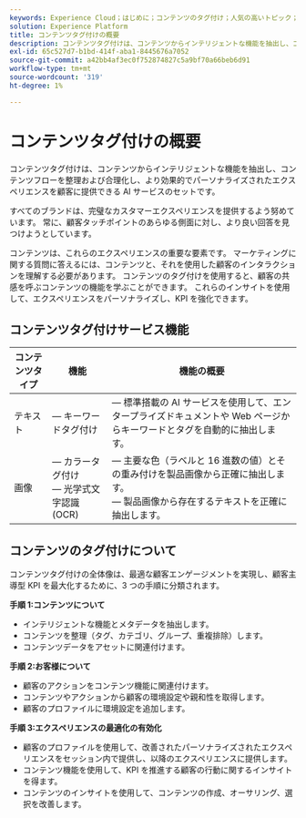```yaml
---
keywords: Experience Cloud；はじめに；コンテンツのタグ付け；人気の高いトピック；Intelligent Services
solution: Experience Platform
title: コンテンツタグ付けの概要
description: コンテンツタグ付けは、コンテンツからインテリジェントな機能を抽出し、コンテンツフローを整理、合理化し、より効果的でパーソナライズされたエクスペリエンスを顧客に提供できる AI サービスのセットです。
exl-id: 65c527d7-b1bd-414f-aba1-8445676a7052
source-git-commit: a42bb4af3ec0f752874827c5a9bf70a66beb6d91
workflow-type: tm+mt
source-wordcount: '319'
ht-degree: 1%

---
```


# コンテンツタグ付けの概要

コンテンツタグ付けは、コンテンツからインテリジェントな機能を抽出し、コンテンツフローを整理および合理化し、より効果的でパーソナライズされたエクスペリエンスを顧客に提供できる AI サービスのセットです。

すべてのブランドは、完璧なカスタマーエクスペリエンスを提供するよう努めています。 常に、顧客タッチポイントのあらゆる側面に対し、より良い回答を見つけようとしています。

コンテンツは、これらのエクスペリエンスの重要な要素です。 マーケティングに関する質問に答えるには、コンテンツと、それを使用した顧客のインタラクションを理解する必要があります。 コンテンツのタグ付けを使用すると、顧客の共感を呼ぶコンテンツの機能を学ぶことができます。 これらのインサイトを使用して、エクスペリエンスをパーソナライズし、KPI を強化できます。

## コンテンツタグ付けサービス機能

| コンテンツタイプ | 機能 | 機能の概要 |
| --- | --- | --- |
| テキスト |  — キーワードタグ付け <br> |  — 標準搭載の AI サービスを使用して、エンタープライズドキュメントや Web ページからキーワードとタグを自動的に抽出します。 <br> |
| 画像 |  — カラータグ付け <br>  — 光学式文字認識 (OCR) |  — 主要な色（ラベルと 16 進数の値）とその重み付けを製品画像から正確に抽出します。 <br>  — 製品画像から存在するテキストを正確に抽出します。 |

## コンテンツのタグ付けについて

コンテンツタグ付けの全体像は、最適な顧客エンゲージメントを実現し、顧客主導型 KPI を最大化するために、3 つの手順に分類されます。

**手順 1:コンテンツについて**
- インテリジェントな機能とメタデータを抽出します。
- コンテンツを整理（タグ、カテゴリ、グループ、重複排除）します。
- コンテンツデータをアセットに関連付けます。

**手順 2:お客様について**
- 顧客のアクションをコンテンツ機能に関連付けます。
- コンテンツやアクションから顧客の環境設定や親和性を取得します。
- 顧客のプロファイルに環境設定を追加します。

**手順 3:エクスペリエンスの最適化の有効化**
- 顧客のプロファイルを使用して、改善されたパーソナライズされたエクスペリエンスをセッション内で提供し、以降のエクスペリエンスに提供します。
- コンテンツ機能を使用して、KPI を推進する顧客の行動に関するインサイトを得ます。
- コンテンツのインサイトを使用して、コンテンツの作成、オーサリング、選択を改善します。
